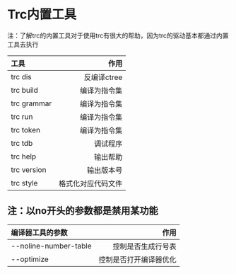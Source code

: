 # Trc内置工具

注：了解trc的内置工具对于使用trc有很大的帮助，因为trc的驱动基本都通过内置工具去执行

| 工具          |       作用 |
|:------------|---------:|
| trc dis     | 反编译ctree |
| trc build   |   编译为指令集 |
| trc grammar |   编译为指令集 |
| trc run     |   编译为指令集 |
| trc token   |   编译为指令集 |
| trc tdb     |     调试程序 |
| trc help    |     输出帮助 |
| trc version |    输出版本号 |
| trc style | 格式化对应代码文件 |

## 注：以no开头的参数都是禁用某功能

| 编译器工具的参数       |        作用 |
|:----------------------|----------:|
| --noline-number-table | 控制是否生成行号表 |
| --optimize            | 控制是否打开编译器优化 |
